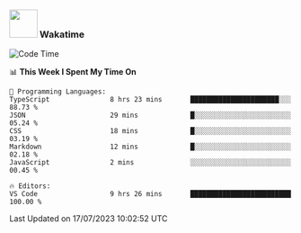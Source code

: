 ### <img src="https://media.giphy.com/media/VgCDAzcKvsR6OM0uWg/giphy.gif" width="50"> Wakatime

  <!--START_SECTION:waka-->
![Code Time](http://img.shields.io/badge/Code%20Time-1%2C425%20hrs%202%20mins-blue)

📊 **This Week I Spent My Time On** 

```text
💬 Programming Languages: 
TypeScript               8 hrs 23 mins       ██████████████████████░░░   88.73 % 
JSON                     29 mins             █░░░░░░░░░░░░░░░░░░░░░░░░   05.24 % 
CSS                      18 mins             █░░░░░░░░░░░░░░░░░░░░░░░░   03.19 % 
Markdown                 12 mins             █░░░░░░░░░░░░░░░░░░░░░░░░   02.18 % 
JavaScript               2 mins              ░░░░░░░░░░░░░░░░░░░░░░░░░   00.45 % 

🔥 Editors: 
VS Code                  9 hrs 26 mins       █████████████████████████   100.00 % 
```


 Last Updated on 17/07/2023 10:02:52 UTC
<!--END_SECTION:waka-->
